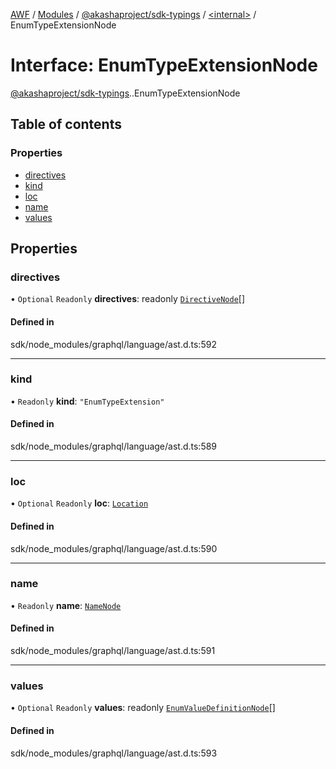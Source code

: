 [AWF](../README.md) / [Modules](../modules.md) / [@akashaproject/sdk-typings](../modules/akashaproject_sdk_typings.md) / [<internal\>](../modules/akashaproject_sdk_typings._internal_.md) / EnumTypeExtensionNode

# Interface: EnumTypeExtensionNode

[@akashaproject/sdk-typings](../modules/akashaproject_sdk_typings.md).[<internal>](../modules/akashaproject_sdk_typings._internal_.md).EnumTypeExtensionNode

## Table of contents

### Properties

- [directives](akashaproject_sdk_typings._internal_.EnumTypeExtensionNode.md#directives)
- [kind](akashaproject_sdk_typings._internal_.EnumTypeExtensionNode.md#kind)
- [loc](akashaproject_sdk_typings._internal_.EnumTypeExtensionNode.md#loc)
- [name](akashaproject_sdk_typings._internal_.EnumTypeExtensionNode.md#name)
- [values](akashaproject_sdk_typings._internal_.EnumTypeExtensionNode.md#values)

## Properties

### directives

• `Optional` `Readonly` **directives**: readonly [`DirectiveNode`](akashaproject_sdk_typings._internal_.DirectiveNode.md)[]

#### Defined in

sdk/node_modules/graphql/language/ast.d.ts:592

___

### kind

• `Readonly` **kind**: ``"EnumTypeExtension"``

#### Defined in

sdk/node_modules/graphql/language/ast.d.ts:589

___

### loc

• `Optional` `Readonly` **loc**: [`Location`](../classes/akashaproject_sdk_typings._internal_.Location.md)

#### Defined in

sdk/node_modules/graphql/language/ast.d.ts:590

___

### name

• `Readonly` **name**: [`NameNode`](akashaproject_sdk_typings._internal_.NameNode.md)

#### Defined in

sdk/node_modules/graphql/language/ast.d.ts:591

___

### values

• `Optional` `Readonly` **values**: readonly [`EnumValueDefinitionNode`](akashaproject_sdk_typings._internal_.EnumValueDefinitionNode.md)[]

#### Defined in

sdk/node_modules/graphql/language/ast.d.ts:593
